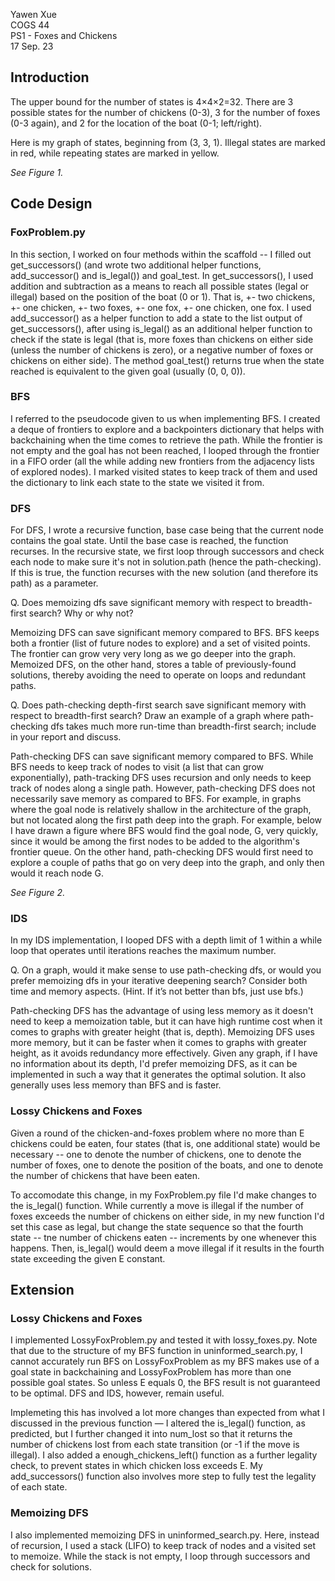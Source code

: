 Yawen Xue\
COGS 44\
PS1 - Foxes and Chickens\
17 Sep. 23
## Introduction
The upper bound for the number of states is 4×4×2=32. There are 3 possible states for the number of chickens (0-3), 3 for the number of foxes (0-3 again), and 2 for the location of the boat (0-1; left/right).

Here is my graph of states, beginning from (3, 3, 1). Illegal states are marked in red, while repeating states are marked in yellow.

_See Figure 1._
## Code Design
### FoxProblem.py
In this section, I worked on four methods within the scaffold -- I filled out get_successors() (and wrote two additional helper functions, add_successor() and is_legal()) and goal_test. In get_successors(), I used addition and subtraction as a means to reach all possible states (legal or illegal) based on the position of the boat (0 or 1). That is, +- two chickens, +- one chicken, +- two foxes, +- one fox, +- one chicken, one fox. I used add_successor() as a helper function to add a state to the list output of get_successors(), after using is_legal() as an additional helper function to check if the state is legal (that is, more foxes than chickens on either side (unless the number of chickens is zero), or a negative number of foxes or chickens on either side). The method goal_test() returns true when the state reached is equivalent to the given goal (usually (0, 0, 0)).
### BFS
I referred to the pseudocode given to us when implementing BFS. I created a deque of frontiers to explore and a backpointers dictionary that helps with backchaining when the time comes to retrieve the path. While the frontier is not empty and the goal has not been reached, I looped through the frontier in a FIFO order (all the while adding new frontiers from the adjacency lists of explored nodes). I marked visited states to keep track of them and used the dictionary to link each state to the state we visited it from.
### DFS
For DFS, I wrote a recursive function, base case being that the current node contains the goal state. Until the base case is reached, the function recurses. In the recursive state, we first loop through successors and check each node to make sure it's not in solution.path (hence the path-checking). If this is true, the function recurses with the new solution (and therefore its path) as a parameter.

Q. Does memoizing dfs save significant memory with respect to breadth-first search? Why or why not?

Memoizing DFS can save significant memory compared to BFS. BFS keeps both a frontier (list of future nodes
to explore) and a set of visited points. The frontier can grow very very long as we go deeper into the graph. Memoized DFS, on the other hand, stores a table of previously-found solutions, thereby avoiding the need to operate on loops and redundant paths.

Q. Does path-checking depth-first search save significant memory with respect to breadth-first search? Draw an example of a graph where path-checking dfs takes much more run-time than breadth-first search; include in your report and discuss.

Path-checking DFS can save significant memory compared to BFS. While BFS needs to keep track of nodes to visit (a list that can grow exponentially), path-tracking DFS uses recursion and only needs to keep track of nodes along a single path. However, path-checking DFS does not necessarily save memory as compared to BFS. For example, in graphs where the goal node is relatively shallow in the architecture of the graph, but not located along the first path deep into the graph. For example, below I have drawn a figure where BFS would find the goal node, G, very quickly, since it would be among the first nodes to be added to the algorithm's frontier queue. On the other hand, path-checking DFS would first need to explore a couple of paths that go on very deep into the graph, and only then would it reach node G.

_See Figure 2._
### IDS
In my IDS implementation, I looped DFS with a depth limit of 1 within a while loop that operates until iterations reaches the maximum number.

Q. On a graph, would it make sense to use path-checking dfs, or would you prefer memoizing dfs in your iterative deepening search? Consider both time and memory aspects. (Hint. If it’s not better than bfs, just use bfs.)

Path-checking DFS has the advantage of using less memory as it doesn't need to keep a memoization table, but it can have high runtime cost when it comes to graphs with greater height (that is, depth). Memoizing DFS uses more memory, but it can be faster when it comes to graphs with greater height, as it avoids redundancy more effectively. Given any graph, if I have no information about its depth, I'd prefer memoizing DFS, as it can be implemented in such a way that it generates the optimal solution. It also generally uses less memory than BFS and is faster.
### Lossy Chickens and Foxes
Given a round of the chicken-and-foxes problem where no more than E chickens could be eaten, four states (that is, one additional state) would be necessary -- one to denote the number of chickens, one to denote the number of foxes, one to denote the position of the boats, and one to denote the number of chickens that have been eaten.

To accomodate this change, in my FoxProblem.py file I'd make changes to the is_legal() function. While currently a move is illegal if the number of foxes exceeds the number of chickens on either side, in my new function I'd set this case as legal, but change the state sequence so that the fourth state -- tne number of chickens eaten -- increments by one whenever this happens. Then, is_legal() would deem a move illegal if it results in the fourth state exceeding the given E constant.
## Extension
### Lossy Chickens and Foxes
I implemented LossyFoxProblem.py and tested it with lossy_foxes.py. Note that due to the structure of my BFS function in uninformed_search.py, I cannot accurately run BFS on LossyFoxProblem as my BFS makes use of a goal state in backchaining and LossyFoxProblem has more than one possible goal states. So unless E equals 0, the BFS result is not guaranteed to be optimal. DFS and IDS, however, remain useful.

Implemeting this has involved a lot more changes than expected from what I discussed in the previous function — I altered the is_legal() function, as predicted, but I further changed it into num_lost so that it returns the number of chickens lost from each state transition (or -1 if the move is illegal). I also added a enough_chickens_left() function as a further legality check, to prevent states in which chicken loss exceeds E. My add_successors() function also involves more step to fully test the legality of each state.
### Memoizing DFS
I also implemented memoizing DFS in uninformed_search.py. Here, instead of recursion, I used a stack (LIFO) to keep track of nodes and a visited set to memoize. While the stack is not empty, I loop through successors and check for solutions.
